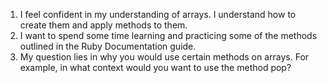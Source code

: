 1. I feel confident in my understanding of arrays. I understand how to create them and apply methods to them.
1. I want to spend some time learning and practicing some of the methods outlined in the Ruby Documentation guide.
1. My question lies in why you would use certain methods on arrays. For example, in what context would you want to use the method pop?
